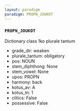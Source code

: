 ```yaml
---
layout: paradigm
paradigm: PROPN_JOUKOT
---
```

### ` PROPN_JOUKOT `

Dictionary class 1ko plurale tantum
* grade_dir: weaken
* plurale_tantum: obligatory
* pos: NOUN
* stem_diphthong: None
* stem_vowel: None
* upos: PROPN
* harmony: back
* kotus_av: A
* kotus_tn: 1
* clitics: False
* possessive: False
